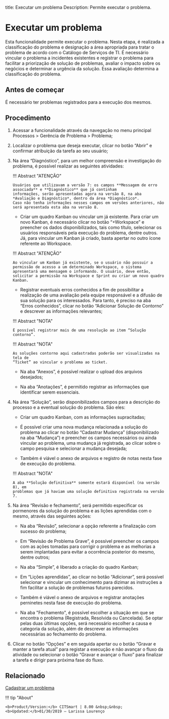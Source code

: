 title: Executar um problema
Description: Permite executar o problema.
# Executar um problema

Esta funcionalidade permite executar o problema. Nesta etapa, é realizada a classificação do problema e designação a área apropriada para tratar o problema de acordo com o Catálogo de Serviços de TI. É necessário vincular o problema a incidentes existentes e registrar o problema para facilitar a priorização de solução de problemas, avaliar o impacto sobre os negócios e determinar a urgência da solução. Essa avaliação determina a classificação do problema.

Antes de começar
----------------

É necessário ter problemas registrados para a execução dos mesmos.

Procedimento
------------

1.  Acessar a funcionalidade através da navegação no menu principal Processos \>
    Gerência de Problema \> Problema;

2.  Localizar o problema que deseja executar, clicar no botão “Abrir” e
    confirmar atribuição da tarefa ao seu usuário;

3.  Na área “Diagnóstico”, para um melhor compreensão e investigação do
    problema, é possível realizar as seguintes atividades:
    
    !!! Abstract "ATENÇÃO"
    
        Usuários que utilizavam a versão 7: os campos **Messagem de erro associada** e **Diagnóstico** que já continham                 
        informações, serão apresentadas agora na versão 8, na aba *Avaliação e Diagnóstico*, dentro da área *Diagnóstico*.
        Caso não tenha informações nesses campos em versões anteriores, não será apresentada esta aba na versão 8.
    
    -   Criar um quadro Kanban ou vincular um já existente. Para criar um novo
    Kanban, é necessário clicar no botão “+Workspace” e preencher os dados
    disponibilizados, tais como título, selecionar os usuários responsáveis pela
    execução do problema, dentre outros. Já, para vincular um Kanban já criado,
    basta apertar no outro ícone referente ao Workspace.

    !!! Abstract "ATENÇÃO"
    
        Ao vincular um Kanban já existente, se o usuário não possuir a permissão de acesso a um determinado Workspace, o sistema apresentará uma mensagem o informando. O usuário, deve então, solicitar a permissão na Workspace e Sprint ou criar um novo quadro Kanban.       
    -   Registrar eventuais erros conhecidos a fim de possibilitar a realização de uma avaliação pela
    equipe responsável e a difusão de sua solução para os interessados. Para
    tanto, é preciso na aba “Erros conhecidos”, clicar no botão “Adicionar
    Solução de Contorno” e descrever as informações relevantes;
    
    !!! Abstract "NOTA"

        É possível registrar mais de uma resolução ao item “Solução contorno”. 

    !!! Abstract "NOTA"

        As soluções contorno aqui cadastradas poderão ser visualizadas na tela de
        “Ticket” ao vincular o problema ao ticket.
     
    -   Na aba “Anexos”, é possível realizar o upload dos arquivos desejados;

    -   Na aba “Anotações”, é permitido registrar as informações que identificar
    serem essenciais.

4.  Na área “Solução”, serão disponibilizados campos para a descrição do
    processo e a eventual solução do problema. São eles:

    -   Criar um quadro Kanban, com as informações supracitadas;

    -   É possível criar uma nova mudança relacionada a solução do problema ao
    clicar no botão “Cadastrar Mudança” (disponibilizado na aba “Mudança”) e
    preencher os campos necessários ou ainda vincular ao problema, uma mudança
    já registrada, ao clicar sobre o campo pesquisa e selecionar a mudança
    desejada;

    -   Também é viável o anexo de arquivos e registro de notas nesta fase de
    execução do problema.
    
    !!! Abstract "NOTA"

        A aba **Solução definitiva** somente estará disponível (na versão 8), em
        problemas que já haviam uma solução definitiva registrada na versão 7.


5.  Na área “Revisão e fechamento”, será permitido especificar os pormenores da
    solução do problema e as lições aprendidas com o mesmo, através das
    seguintes ações:

    -   Na aba “Revisão”, selecionar a opção referente a finalização com sucesso do
    problema;

    -   Em “Revisão de Problema Grave”, é possível preencher os campos com as ações
    tomadas para corrigir o problema e as melhorias a serem implantadas para
    evitar a ocorrência posterior do mesmo, dentre outros;

    -   Na aba “Simple”, é liberado a criação do quadro Kanban;

    -   Em “Lições aprendidas”, ao clicar no botão “Adicionar”, será possível
    selecionar e vincular um conhecimento para dizimar as instruções a fim
    facilitar a solução de problemas futuros parecidos.

    -   Também é viável o anexo de arquivos e registrar  anotações perninetes nesta fase de
    execução do problema.
    
    -   Na aba "Fechamento", é possível escolher a situação em que se encontra o problema (Registrada, Resolvida ou Cancelada). Se optar pelas duas últimas opções, será necessário escolher a causa e categoria da solução, além de descrever as informações necessárias ao fechamento do problema.

6.  Clicar no botão “Opções” e em seguida apertar ou o botão “Gravar e manter a
    tarefa atual” para registar a execução e não avançar o fluxo da atividade ou
    selecionar o botão “Gravar e avançar o fluxo” para finalizar a tarefa e
    dirigir para próxima fase do fluxo.
    
Relacionado
------------
 
[Cadastrar um problema](/pt-br/citsmart-platform-9/processes/problem/use/register-problem.html)

!!! tip "About"

    <b>Product/Version:</b> CITSmart | 8.00 &nbsp;&nbsp;
    <b>Updated:</b>01/30/2019 – Larissa Lourenço
